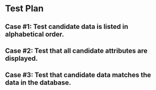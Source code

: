 # Test Plan

## Case #1: Test candidate data is listed in alphabetical order.
## Case #2: Test that all candidate attributes are displayed.
## Case #3: Test that candidate data matches the data in the database.





